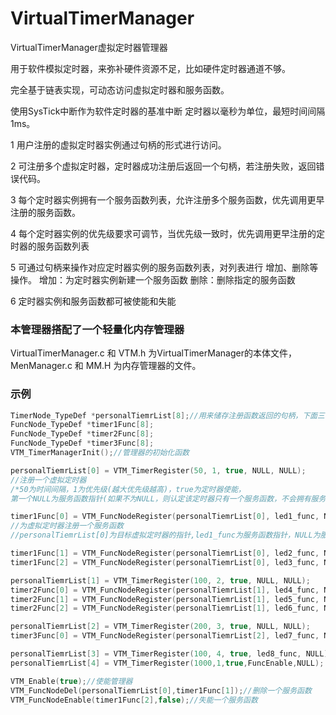 # VirtualTimerManager
VirtualTimerManager虚拟定时器管理器

用于软件模拟定时器，来弥补硬件资源不足，比如硬件定时器通道不够。

完全基于链表实现，可动态访问虚拟定时器和服务函数。

使用SysTick中断作为软件定时器的基准中断
定时器以毫秒为单位，最短时间间隔1ms。

1  用户注册的虚拟定时器实例通过句柄的形式进行访问。

2  可注册多个虚拟定时器，定时器成功注册后返回一个句柄，若注册失败，返回错误代码。

3  每个定时器实例拥有一个服务函数列表，允许注册多个服务函数，优先调用更早注册的服务函数。

4  每个定时器实例的优先级要求可调节，当优先级一致时，优先调用更早注册的定时器的服务函数列表

5  可通过句柄来操作对应定时器实例的服务函数列表，对列表进行 增加、删除等操作。
      增加：为定时器实例新建一个服务函数
      删除：删除指定的服务函数
      
6  定时器实例和服务函数都可被使能和失能

### 本管理器搭配了一个轻量化内存管理器
VirtualTimerManager.c 和 VTM.h 为VirtualTimerManager的本体文件，MenManager.c 和 MM.H 为内存管理器的文件。 

### 示例
```c 
TimerNode_TypeDef *personalTiemrList[8];//用来储存注册函数返回的句柄，下面三行也是这样
FuncNode_TypeDef *timer1Func[8];
FuncNode_TypeDef *timer2Func[8];
FuncNode_TypeDef *timer3Func[8];
VTM_TimerManagerInit();//管理器的初始化函数

personalTiemrList[0] = VTM_TimerRegister(50, 1, true, NULL, NULL);
//注册一个虚拟定时器
/*50为时间间隔，1为优先级(越大优先级越高)，true为定时器使能，
第一个NULL为服务函数指针(如果不为NULL，则认定该定时器只有一个服务函数，不会拥有服务函数列表)，第二个NULL为服务函数参数*/

timer1Func[0] = VTM_FuncNodeRegister(personalTiemrList[0], led1_func, NULL);
//为虚拟定时器注册一个服务函数
//personalTiemrList[0]为目标虚拟定时器的指针,led1_func为服务函数指针，NULL为服务函数的参数

timer1Func[1] = VTM_FuncNodeRegister(personalTiemrList[0], led2_func, NULL);
timer1Func[2] = VTM_FuncNodeRegister(personalTiemrList[0], led3_func, NULL);

personalTiemrList[1] = VTM_TimerRegister(100, 2, true, NULL, NULL);
timer2Func[0] = VTM_FuncNodeRegister(personalTiemrList[1], led4_func, NULL);
timer2Func[1] = VTM_FuncNodeRegister(personalTiemrList[1], led5_func, NULL);
timer2Func[2] = VTM_FuncNodeRegister(personalTiemrList[1], led6_func, NULL);

personalTiemrList[2] = VTM_TimerRegister(200, 3, true, NULL, NULL);
timer3Func[0] = VTM_FuncNodeRegister(personalTiemrList[2], led7_func, NULL);

personalTiemrList[3] = VTM_TimerRegister(100, 4, true, led8_func, NULL);
personalTiemrList[4] = VTM_TimerRegister(1000,1,true,FuncEnable,NULL);

VTM_Enable(true);//使能管理器
VTM_FuncNodeDel(personalTiemrList[0],timer1Func[1]);//删除一个服务函数
VTM_FuncNodeEnable(timer1Func[2],false);//失能一个服务函数

